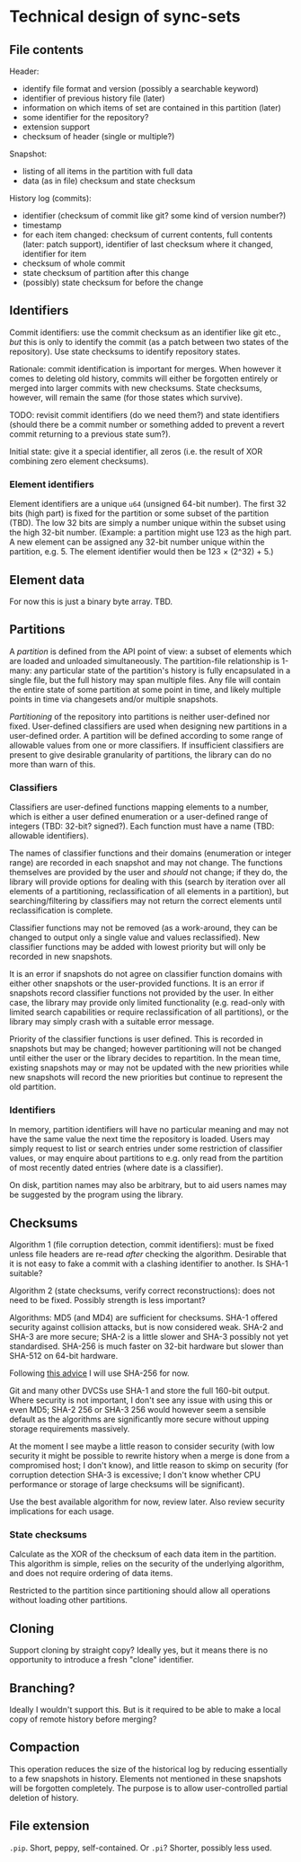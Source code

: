 Technical design of sync-sets
====================

File contents
-------------

Header:

*   identify file format and version (possibly a searchable keyword)
*   identifier of previous history file (later)
*   information on which items of set are contained in this partition (later)
*   some identifier for the repository?
*   extension support
*   checksum of header (single or multiple?)

Snapshot:

*   listing of all items in the partition with full data
*   data (as in file) checksum and state checksum

History log (commits):

*   identifier (checksum of commit like git? some kind of version number?)
*   timestamp
*   for each item changed: checksum of current contents, full contents (later:
    patch support), identifier of last checksum where it changed, identifier
    for item
*   checksum of whole commit
*   state checksum of partition after this change
*   (possibly) state checksum for before the change


Identifiers
------------------

Commit identifiers: use the commit checksum as an identifier like git etc.,
*but* this is only to identify the commit (as a patch between two states of the
repository). Use state checksums to identify repository states.

Rationale: commit identification is important for merges. When however it comes
to deleting old history, commits will either be forgotten entirely or merged
into larger commits with new checksums. State checksums, however, will remain
the same (for those states which survive).

TODO: revisit commit identifiers (do we need them?) and state identifiers
(should there be a commit number or something added to prevent a revert commit
returning to a previous state sum?).

Initial state: give it a special identifier, all zeros (i.e. the result of XOR
combining zero element checksums).

### Element identifiers

Element identifiers are a unique `u64` (unsigned 64-bit number). The first
32 bits (high part) is fixed for the partition or some subset of the partition
(TBD). The low 32 bits are simply a number unique within the subset using the
high 32-bit number. (Example: a partition might use 123 as the high part. A new
element can be assigned any 32-bit number unique within the partition, e.g. 5.
The element identifier would then be 123 × (2^32) + 5.)


Element data
------------

For now this is just a binary byte array. TBD.


Partitions
-------------

A *partition* is defined from the API point of view: a subset of elements which
are loaded and unloaded simultaneously. The partition-file relationship is
1-many: any particular state of the partition's history is fully encapsulated
in a single file, but the full history may span multiple files. Any file will
contain the entire state of some partition at some point in time, and likely
multiple points in time via changesets and/or multiple snapshots.

*Partitioning* of the repository into partitions is neither user-defined nor
fixed. User-defined classifiers are used when designing new partitions in a
user-defined order. A partition will be defined according to some range of
allowable values from one or more classifiers. If insufficient classifiers are
present to give desirable granularity of partitions, the library can do no more
than warn of this.

### Classifiers

Classifiers are user-defined functions mapping elements to a number, which is
either a user defined enumeration or a user-defined range of integers (TBD:
32-bit? signed?). Each function must have a name (TBD: allowable identifiers).

The names of classifier functions and their domains (enumeration or integer
range) are recorded in each snapshot and may not change. The functions
themselves are provided by the user and *should* not change; if they do, the
library will provide options for dealing with this (search by iteration over
all elements of a partitioning, reclassification of all elements in a
partition), but searching/filtering by classifiers may not return the correct
elements until reclassification is complete.

Classifier functions may not be removed (as a work-around, they can be changed
to output only a single value and values reclassified). New classifier
functions may be added with lowest priority but will only be recorded in new
snapshots.

It is an error if snapshots do not agree on classifier function domains with
either other snapshots or the user-provided functions. It is an error if
snapshots record classifier functions not provided by the user. In either case,
the library may provide only limited functionality (e.g. read-only with limited
search capabilities or require reclassification of all partitions), or the
library may simply crash with a suitable error message.

Priority of the classifier functions is user defined. This is recorded in
snapshots but may be changed; however partitioning will not be changed until
either the user or the library decides to repartition.
In the mean time, existing snapshots may or may not be updated
with the new priorities while new snapshots will record the new priorities but
continue to represent the old partition.

### Identifiers

In memory, partition identifiers will have no particular meaning and may not
have the same value the next time the repository is loaded. Users may simply
request to list or search entries under some restriction of classifier values,
or may enquire about partitions to e.g. only read from the partition of most
recently dated entries (where date is a classifier).

On disk, partition names may also be arbitrary, but to aid users names may be
suggested by the program using the library.


Checksums
----------------------

Algorithm 1 (file corruption detection, commit identifiers): must be fixed
unless file headers are re-read *after* checking the algorithm. Desirable that
it is not easy to fake a commit with a clashing identifier to another. Is SHA-1
suitable?

Algorithm 2 (state checksums, verify correct reconstructions): does not need
to be fixed. Possibly strength is less important?

Algorithms: MD5 (and MD4) are sufficient for checksums. SHA-1 offered
security against collision attacks, but is now considered weak. SHA-2 and SHA-3
are more secure; SHA-2 is a little slower and SHA-3 possibly not yet
standardised. SHA-256 is much faster on 32-bit hardware but slower than SHA-512
on 64-bit hardware.

Following [this advice](http://stackoverflow.com/a/5003438/314345) I will use
SHA-256 for now.

Git and many other DVCSs use SHA-1 and store the full 160-bit output. Where
security is not important, I don't see any issue with using this or even MD5;
SHA-2 256 or SHA-3 256 would however seem a sensible default as the algorithms
are significantly more secure without upping storage requirements massively.

At the moment I see maybe a little reason to consider security (with low
security it might be possible to rewrite history when a merge is done from a
compromised host; I don't know), and little reason to skimp on security
(for corruption detection SHA-3 is excessive; I don't know whether CPU
performance or storage of large checksums will be significant).

Use the best available algorithm for now, review later. Also review security
implications for each usage.

### State checksums

Calculate as the XOR of the checksum of each data item in the partition. This
algorithm is simple, relies on the security of the underlying algorithm, and
does not require ordering of data items.

Restricted to the partition since partitioning should allow all operations
without loading other partitions.


Cloning
----------

Support cloning by straight copy? Ideally yes, but it means there is no
opportunity to introduce a fresh "clone" identifier.


Branching?
--------------

Ideally I wouldn't support this. But is it required to be able to make a local
copy of remote history before merging?


Compaction
---------------

This operation reduces the size of the historical log by reducing essentially
to a few snapshots in history. Elements not mentioned in these snapshots will
be forgotten completely. The purpose is to allow user-controlled partial
deletion of history.


File extension
-----------------

`.pip`. Short, peppy, self-contained. Or `.pi`? Shorter, possibly less used.